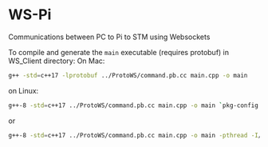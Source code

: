 # WS-Pi
Communications between PC to Pi to STM using Websockets

To compile and generate the `main` executable (requires protobuf) in WS_Client directory:
On Mac:
```bash
g++ -std=c++17 -lprotobuf ../ProtoWS/command.pb.cc main.cpp -o main
```
on Linux:
```bash
g++-8 -std=c++17 ../ProtoWS/command.pb.cc main.cpp -o main `pkg-config --cflags --libs protobuf` -lstdc++fs
```
or
```bash
g++-8 -std=c++17 ../ProtoWS/command.pb.cc main.cpp -o main -pthread -I/usr/local/include -L/usr/local/lib -lprotobuf -lstdc++fs
```
